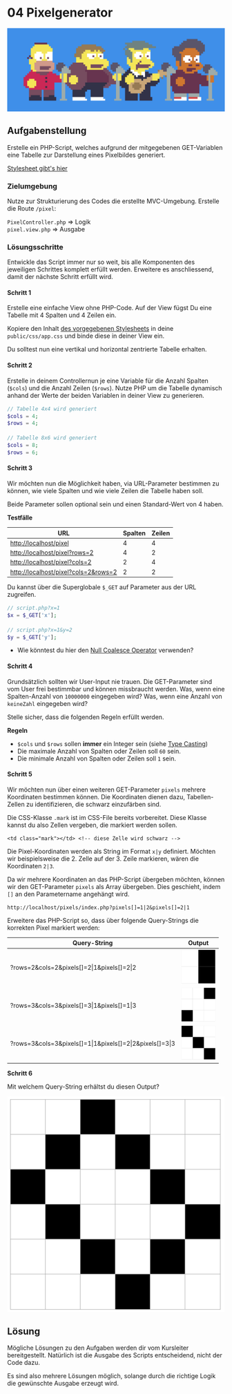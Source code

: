# 04 Pixelgenerator

![](../../.gitbook/assets/pixel.gif)

## Aufgabenstellung

Erstelle ein PHP-Script, welches aufgrund der mitgegebenen GET-Variablen eine Tabelle zur Darstellung eines Pixelbildes generiert.

[Stylesheet gibt's hier](https://github.com/IctBerufsbildungZentralschweiz/modul-307/tree/master/.source/styles.css)

### Zielumgebung

Nutze zur Strukturierung des Codes die erstellte MVC-Umgebung. Erstelle die Route `/pixel`:

`PixelController.php` => Logik \
`pixel.view.php` => Ausgabe

### Lösungsschritte

Entwickle das Script immer nur so weit, bis alle Komponenten des jeweiligen Schrittes komplett erfüllt werden. Erweitere es anschliessend, damit der nächste Schritt erfüllt wird.

#### Schritt 1

Erstelle eine einfache View ohne PHP-Code. Auf der View fügst Du eine Tabelle mit 4 Spalten und 4 Zeilen ein.

Kopiere den Inhalt [des vorgegebenen Stylesheets](https://github.com/IctBerufsbildungZentralschweiz/modul-307/tree/master/.source/styles.css) in deine `public/css/app.css` und binde diese in deiner View ein.

Du solltest nun eine vertikal und horizontal zentrierte Tabelle erhalten.

#### Schritt 2

Erstelle in deinem Controllernun je eine Variable für die Anzahl Spalten (`$cols`) und die Anzahl Zeilen (`$rows`). Nutze PHP um die Tabelle dynamisch anhand der Werte der beiden Variablen in deiner View zu generieren.

```php
// Tabelle 4x4 wird generiert
$cols = 4;
$rows = 4;

// Tabelle 8x6 wird generiert
$cols = 8;
$rows = 6;
```

#### Schritt 3

Wir möchten nun die Möglichkeit haben, via URL-Parameter bestimmen zu können, wie viele Spalten und wie viele Zeilen die Tabelle haben soll.

Beide Parameter sollen optional sein und einen Standard-Wert von 4 haben.

**Testfälle**

| URL                                                                            | Spalten | Zeilen |
| ------------------------------------------------------------------------------ | ------- | ------ |
| [http://localhost/pixel](http://localhost/pixel)                               | 4       | 4      |
| [http://localhost/pixel?rows=2](http://localhost/pixel?rows=2)                 | 4       | 2      |
| [http://localhost/pixel?cols=2](http://localhost/pixel?cols=2)                 | 2       | 4      |
| [http://localhost/pixel?cols=2\&rows=2](http://localhost/pixel?cols=2\&rows=2) | 2       | 2      |

Du kannst über die Superglobale `$_GET` auf Parameter aus der URL zugreifen.

```php
// script.php?x=1
$x = $_GET['x'];

// script.php?x=1&y=2
$y = $_GET['y'];
```

* Wie könntest du hier den [Null Coalesce Operator](https://www.php.net/manual/en/migration70.new-features.php#migration70.new-features.null-coalesce-op) verwenden?

#### Schritt 4

Grundsätzlich sollten wir User-Input nie trauen. Die GET-Parameter sind vom User frei bestimmbar und können missbraucht werden. Was, wenn eine Spalten-Anzahl von `10000000` eingegeben wird? Was, wenn eine Anzahl von `keineZahl` eingegeben wird?

Stelle sicher, dass die folgenden Regeln erfüllt werden.

**Regeln**

* `$cols` und `$rows` sollen **immer** ein Integer sein (siehe [Type Casting](https://secure.php.net/manual/de/language.types.type-juggling.php#language.types.typecasting))
* Die maximale Anzahl von Spalten oder Zeilen soll `60` sein.
* Die minimale Anzahl von Spalten oder Zeilen soll `1` sein.

#### Schritt 5

Wir möchten nun über einen weiteren GET-Parameter `pixels` mehrere Koordinaten bestimmen können. Die Koordinaten dienen dazu, Tabellen-Zellen zu identifizieren, die schwarz einzufärben sind.

Die CSS-Klasse `.mark` ist im CSS-File bereits vorbereitet. Diese Klasse kannst du also Zellen vergeben, die markiert werden sollen.

```markup
<td class="mark"></td> <!-- diese Zelle wird schwarz -->
```

Die Pixel-Koordinaten werden als String im Format `x|y` definiert. Möchten wir beispielsweise die 2. Zelle auf der 3. Zeile markieren, wären die Koordinaten `2|3`.

Da wir mehrere Koordinaten an das PHP-Script übergeben möchten, können wir den GET-Parameter `pixels` als Array übergeben. Dies geschieht, indem `[]` an den Parametername angehängt wird.

```
http://localhost/pixels/index.php?pixels[]=1|2&pixels[]=2|1
```

Erweitere das PHP-Script so, dass über folgende Query-Strings die korrekten Pixel markiert werden:

| Query-String                                                    | Output                              |
| --------------------------------------------------------------- | ----------------------------------- |
| ?rows=2\&cols=2\&pixels\[]=2\|1\&pixels\[]=2\|2                 | ![](../../.gitbook/assets/out3.png) |
| ?rows=3\&cols=3\&pixels\[]=3\|1\&pixels\[]=1\|3                 | ![](../../.gitbook/assets/out1.png) |
| ?rows=3\&cols=3\&pixels\[]=1\|1\&pixels\[]=2\|2\&pixels\[]=3\|3 | ![](../../.gitbook/assets/out2.png) |

**Schritt 6**

Mit welchem Query-String erhältst du diesen Output?

![](../../.gitbook/assets/out4.png)

## Lösung

Mögliche Lösungen zu den Aufgaben werden dir vom Kursleiter bereitgestellt. Natürlich ist die Ausgabe des Scripts entscheidend, nicht der Code dazu.

Es sind also mehrere Lösungen möglich, solange durch die richtige Logik die gewünschte Ausgabe erzeugt wird.
